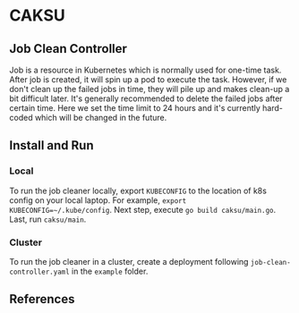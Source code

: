 # CAKSU

## Job Clean Controller
Job is a resource in Kubernetes which is normally used for one-time task. After job is created, it will spin up a pod to execute the task. However, if we don't clean up the failed jobs in time, they will pile up and makes clean-up a bit difficult later. It's generally recommended to delete the failed jobs after certain time. Here we set the time limit to 24 hours and it's currently hard-coded which will be changed in the future.

## Install and Run 

### Local
To run the job cleaner locally, export `KUBECONFIG` to the location of k8s config on your local laptop. For example, `export KUBECONFIG=~/.kube/config`. Next step, execute `go build caksu/main.go`. Last, run `caksu/main`. 

### Cluster
To run the job cleaner in a cluster, create a deployment following `job-clean-controller.yaml` in the `example` folder.

## References
 